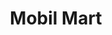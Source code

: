---
title: "Mobil Mart"
url: /san-juan/mobil-mart-avenida-teniente-cesar-luis-gonzalez/
shop: convenience
---